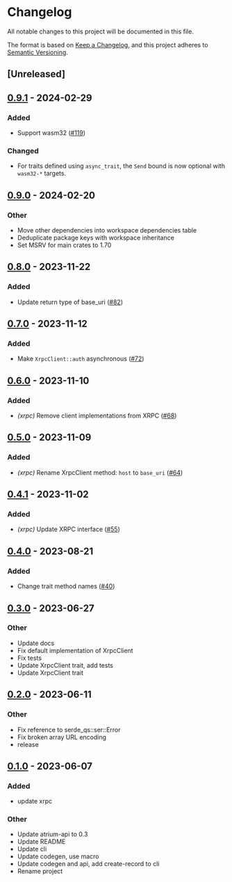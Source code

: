 # Changelog
All notable changes to this project will be documented in this file.

The format is based on [Keep a Changelog](https://keepachangelog.com/en/1.0.0/),
and this project adheres to [Semantic Versioning](https://semver.org/spec/v2.0.0.html).

## [Unreleased]

## [0.9.1](https://github.com/sugyan/atrium/compare/atrium-xrpc-v0.9.0...atrium-xrpc-v0.9.1) - 2024-02-29

### Added
- Support wasm32 ([#119](https://github.com/sugyan/atrium/pull/119))

### Changed
- For traits defined using `async_trait`, the `Send` bound is now optional with `wasm32-*` targets.

## [0.9.0](https://github.com/sugyan/atrium/compare/atrium-xrpc-v0.8.0...atrium-xrpc-v0.9.0) - 2024-02-20

### Other
- Move other dependencies into workspace dependencies table
- Deduplicate package keys with workspace inheritance
- Set MSRV for main crates to 1.70

## [0.8.0](https://github.com/sugyan/atrium/compare/atrium-xrpc-v0.7.0...atrium-xrpc-v0.8.0) - 2023-11-22

### Added
- Update return type of base_uri ([#82](https://github.com/sugyan/atrium/pull/82))

## [0.7.0](https://github.com/sugyan/atrium/compare/atrium-xrpc-v0.6.0...atrium-xrpc-v0.7.0) - 2023-11-12

### Added
- Make `XrpcClient::auth` asynchronous ([#72](https://github.com/sugyan/atrium/pull/72))

## [0.6.0](https://github.com/sugyan/atrium/compare/atrium-xrpc-v0.5.0...atrium-xrpc-v0.6.0) - 2023-11-10

### Added
- *(xrpc)* Remove client implementations from XRPC ([#68](https://github.com/sugyan/atrium/pull/68))

## [0.5.0](https://github.com/sugyan/atrium/compare/atrium-xrpc-v0.4.1...atrium-xrpc-v0.5.0) - 2023-11-09

### Added
- *(xrpc)* Rename XrpcClient method: `host` to `base_uri` ([#64](https://github.com/sugyan/atrium/pull/64))

## [0.4.1](https://github.com/sugyan/atrium/compare/atrium-xrpc-v0.4.0...atrium-xrpc-v0.4.1) - 2023-11-02

### Added
- *(xrpc)* Update XRPC interface ([#55](https://github.com/sugyan/atrium/pull/55))

## [0.4.0](https://github.com/sugyan/atrium/compare/atrium-xrpc-v0.3.0...atrium-xrpc-v0.4.0) - 2023-08-21

### Added
- Change trait method names ([#40](https://github.com/sugyan/atrium/pull/40))

## [0.3.0](https://github.com/sugyan/atrium/compare/atrium-xrpc-v0.2.0...atrium-xrpc-v0.3.0) - 2023-06-27

### Other
- Update docs
- Fix default implementation of XrpcClient
- Fix tests
- Update XrpcClient trait, add tests
- Update XrpcClient trait

## [0.2.0](https://github.com/sugyan/atrium/compare/atrium-xrpc-v0.1.0...atrium-xrpc-v0.2.0) - 2023-06-11

### Other
- Fix reference to serde_qs::ser::Error
- Fix broken array URL encoding
- release

## [0.1.0](https://github.com/sugyan/atrium/releases/tag/atrium-xrpc-v0.1.0) - 2023-06-07

### Added
- update xrpc

### Other
- Update atrium-api to 0.3
- Update README
- Update cli
- Update codegen, use macro
- Update codegen and api, add create-record to cli
- Rename project

